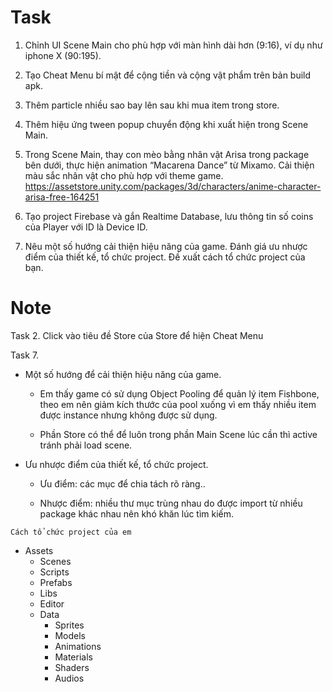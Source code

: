 
<h1>Task</h1>

1. Chỉnh UI Scene Main cho phù hợp với màn hình dài hơn (9:16), ví dụ như iphone X (90:195).

2. Tạo Cheat Menu bí mật để cộng tiền và cộng vật phẩm trên bản build apk.

3. Thêm particle nhiều sao bay lên sau khi mua item trong store.

4. Thêm hiệu ứng tween popup chuyển động khi xuất hiện trong Scene Main.

5. Trong Scene Main, thay con mèo bằng nhân vật Arisa trong package bên dưới, thực hiện animation “Macarena Dance” từ Mixamo. Cải thiện màu sắc nhân vật cho phù hợp với theme game.
https://assetstore.unity.com/packages/3d/characters/anime-character-arisa-free-164251

6. Tạo project Firebase và gắn Realtime Database, lưu thông tin số coins của Player với ID là Device ID.

7. Nêu một số hướng cải thiện hiệu năng của game. Đánh giá ưu nhược điểm của thiết kế, tổ chức project. Đề xuất cách tổ chức project của bạn.

<h1>Note</h1>

Task 2. Click vào tiêu đề Store của Store để hiện Cheat Menu

Task 7.

* Một số hướng để cải thiện hiệu năng của game.

  * Em thấy game có sử dụng Object Pooling để quản lý item Fishbone, theo em nên giảm kích thước của pool xuống vì em thấy nhiều item được instance nhưng không được sử dụng.
  
  * Phần Store có thể để luôn trong phần Main Scene lúc cần thì active tránh phải load scene.
  
 
  
* Ưu nhược điểm của thiết kế, tổ chức project.

  * Ưu điểm: các mục để chia tách rõ ràng..
  
  * Nhược điểm: nhiều thư mục trùng nhau do được import từ nhiều package khác nhau nên khó khăn lúc tìm kiếm.

 `Cách tổ chức project của em`

- Assets
  - Scenes
  - Scripts
  - Prefabs
  - Libs
  - Editor
  - Data
    - Sprites
    - Models
    - Animations
    - Materials
    - Shaders
    - Audios
